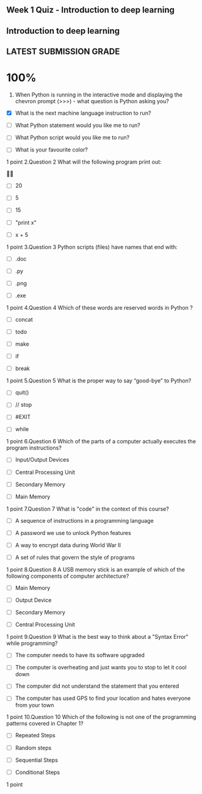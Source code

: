 ## Week 1 Quiz - Introduction to deep learning

## Introduction to deep learning

## LATEST SUBMISSION GRADE
# 100%

1. When Python is running in the interactive mode and displaying the chevron prompt (>>>) - what question is Python asking you?


 - [x] What is the next machine language instruction to run?


 - [ ] What Python statement would you like me to run?


 - [ ] What Python script would you like me to run?


 - [ ] What is your favourite color?

1 point
2.Question 2
What will the following program print out:



 - [ ] 20


 - [ ] 5


 - [ ] 15


 - [ ] "print x"


 - [ ] x + 5

1 point
3.Question 3
Python scripts (files) have names that end with:


 - [ ] .doc


 - [ ] .py


 - [ ] .png


 - [ ] .exe

1 point
4.Question 4
Which of these words are reserved words in Python ?


 - [ ] concat


 - [ ] todo


 - [ ] make


 - [ ] if


 - [ ] break

1 point
5.Question 5
What is the proper way to say “good-bye” to Python?


 - [ ] quit()


 - [ ] // stop


 - [ ] #EXIT


 - [ ] while

1 point
6.Question 6
Which of the parts of a computer actually executes the program instructions?


 - [ ] Input/Output Devices


 - [ ] Central Processing Unit


 - [ ] Secondary Memory


 - [ ] Main Memory

1 point
7.Question 7
What is "code" in the context of this course?


 - [ ] A sequence of instructions in a programming language


 - [ ] A password we use to unlock Python features


 - [ ] A way to encrypt data during World War II


 - [ ] A set of rules that govern the style of programs

1 point
8.Question 8
A USB memory stick is an example of which of the following components of computer architecture?


 - [ ] Main Memory


 - [ ] Output Device


 - [ ] Secondary Memory


 - [ ] Central Processing Unit

1 point
9.Question 9
What is the best way to think about a "Syntax Error" while programming?


 - [ ] The computer needs to have its software upgraded


 - [ ] The computer is overheating and just wants you to stop to let it cool down


 - [ ] The computer did not understand the statement that you entered


 - [ ] The computer has used GPS to find your location and hates everyone from your town

1 point
10.Question 10
Which of the following is not one of the programming patterns covered in Chapter 1?


 - [ ] Repeated Steps


 - [ ] Random steps


 - [ ] Sequential Steps


 - [ ] Conditional Steps

1 point
